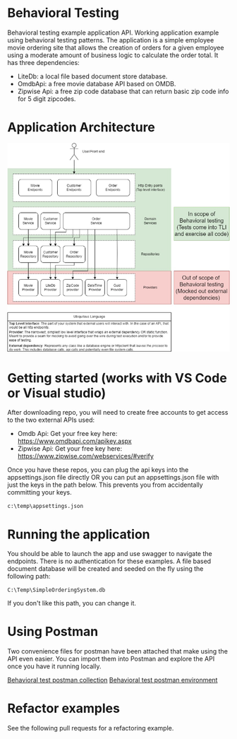 # Behavioral Testing
 Behavioral testing example application API. Working application example using behavioral testing patterns.
 The application is a simple employee movie ordering site that allows the creation of orders
 for a given employee using a moderate amount of business logic to calculate the order total. It has three
 dependencies:

 - LiteDb: a local file based document store database.
 - OmdbApi: a free movie database API based on OMDB.
 - Zipwise Api: a free zip code database that can return basic zip code info for 5 digit zipcodes.

 # Application Architecture

 ![Application Architecture](https://github.com/Jose-A-ProfessorFrink/BehavioralTesting/blob/main/SimpleOrderingSystemArchitecture.jpg?raw=true)

 # Getting started (works with VS Code or Visual studio)

 After downloading repo, you will need to create free accounts to get access to the two external APIs used:

 - Omdb Api: Get your free key here: https://www.omdbapi.com/apikey.aspx
 - Zipwise Api: Get your free key here: https://www.zipwise.com/webservices/#verify

 Once you have these repos, you can plug the api keys into the appsettings.json file directly OR
 you can put an appsettings.json file with just the keys in the path below. This prevents you
 from accidentally committing your keys. 

 ```
c:\temp\appsettings.json
 ```

# Running the application
You should be able to launch the app and use swagger to navigate the endpoints. There is no authentication
for these examples. A file based document database will be created and seeded on the fly using the following path:

```
C:\Temp\SimpleOrderingSystem.db
```

If you don't like this path, you can change it. 

# Using Postman
Two convenience files for postman have been attached that make using the API even easier. You can import them
into Postman and explore the API once you have it running locally. 

[Behavioral test postman collection](https://github.com/Jose-A-ProfessorFrink/BehavioralTesting/blob/main/Behavioral%20Tests.postman_collection.json)
[Behavioral test postman environment](https://github.com/Jose-A-ProfessorFrink/BehavioralTesting/blob/main/BehavioralTests.postman_environment.json)



# Refactor examples
See the following pull requests for a refactoring example.